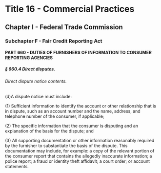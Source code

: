 
# Title 16 - Commercial Practices
## Chapter I - Federal Trade Commission
### Subchapter F - Fair Credit Reporting Act
#### PART 660 - DUTIES OF FURNISHERS OF INFORMATION TO CONSUMER REPORTING AGENCIES
##### § 660.4 Direct disputes.
###### Direct dispute notice contents.

(d)A dispute notice must include:

(1) Sufficient information to identify the account or other relationship that is in dispute, such as an account number and the name, address, and telephone number of the consumer, if applicable;

(2) The specific information that the consumer is disputing and an explanation of the basis for the dispute; and

(3) All supporting documentation or other information reasonably required by the furnisher to substantiate the basis of the dispute. This documentation may include, for example: a copy of the relevant portion of the consumer report that contains the allegedly inaccurate information; a police report; a fraud or identity theft affidavit; a court order; or account statements.
